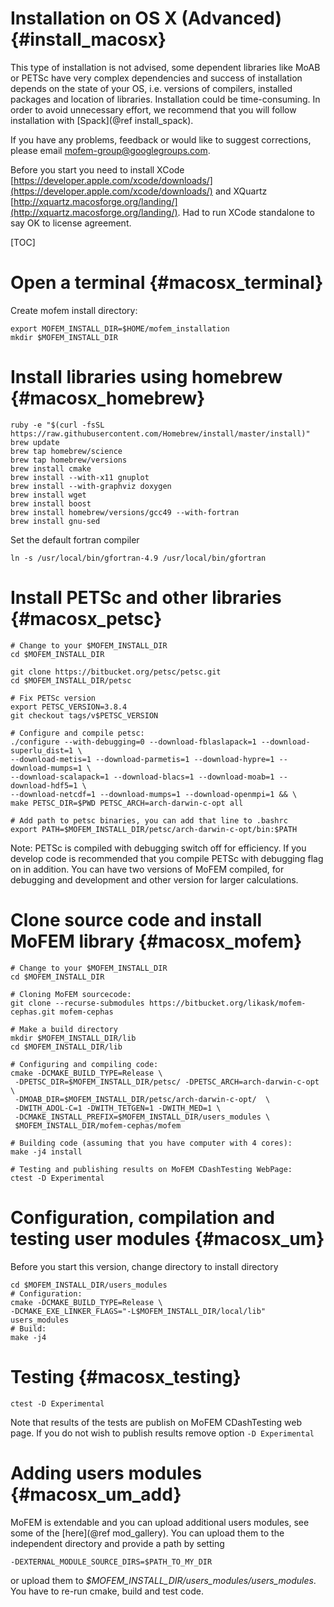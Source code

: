 Installation on OS X (Advanced) {#install_macosx}
===============================

This type of installation is not advised, some dependent libraries like MoAB
or PETSc have very complex dependencies and success of installation depends
on the state of your OS, i.e. versions of compilers, installed packages and
location of libraries. Installation could be time-consuming. In order to
avoid unnecessary effort, we recommend that you will follow installation with
[Spack](@ref install_spack).

If you have any problems, feedback or would like to suggest corrections,
please email
[mofem-group@googlegroups.com](https://groups.google.com/forum/#!forum/mofem-group).

Before you start you need to install XCode
[https://developer.apple.com/xcode/downloads/](https://developer.apple.com/xcode/downloads/)
and XQuartz
[http://xquartz.macosforge.org/landing/](http://xquartz.macosforge.org/landing/).
Had to run XCode standalone to say OK to license agreement.

[TOC]

# Open a terminal {#macosx_terminal}

Create mofem install directory:
~~~~~~
export MOFEM_INSTALL_DIR=$HOME/mofem_installation
mkdir $MOFEM_INSTALL_DIR
~~~~~~

# Install libraries using homebrew {#macosx_homebrew}

~~~~~~
ruby -e "$(curl -fsSL https://raw.githubusercontent.com/Homebrew/install/master/install)"
brew update
brew tap homebrew/science
brew tap homebrew/versions
brew install cmake
brew install --with-x11 gnuplot
brew install --with-graphviz doxygen
brew install wget
brew install boost
brew install homebrew/versions/gcc49 --with-fortran
brew install gnu-sed
~~~~~~

Set the default fortran compiler
~~~~~~
ln -s /usr/local/bin/gfortran-4.9 /usr/local/bin/gfortran
~~~~~~

# Install PETSc and other libraries {#macosx_petsc}

~~~~~~
# Change to your $MOFEM_INSTALL_DIR
cd $MOFEM_INSTALL_DIR

git clone https://bitbucket.org/petsc/petsc.git
cd $MOFEM_INSTALL_DIR/petsc

# Fix PETSc version
export PETSC_VERSION=3.8.4
git checkout tags/v$PETSC_VERSION

# Configure and compile petsc:
./configure --with-debugging=0 --download-fblaslapack=1 --download-superlu_dist=1 \
--download-metis=1 --download-parmetis=1 --download-hypre=1 --download-mumps=1 \
--download-scalapack=1 --download-blacs=1 --download-moab=1 --download-hdf5=1 \
--download-netcdf=1 --download-mumps=1 --download-openmpi=1 && \
make PETSC_DIR=$PWD PETSC_ARCH=arch-darwin-c-opt all

# Add path to petsc binaries, you can add that line to .bashrc
export PATH=$MOFEM_INSTALL_DIR/petsc/arch-darwin-c-opt/bin:$PATH
~~~~~~

Note: PETSc is compiled with debugging switch off for efficiency. If you
develop code is recommended that you compile PETSc with debugging flag on in
addition. You can have two versions of MoFEM compiled, for debugging and
development and other version for larger calculations.

# Clone source code and install MoFEM library {#macosx_mofem}

~~~~~~
# Change to your $MOFEM_INSTALL_DIR
cd $MOFEM_INSTALL_DIR

# Cloning MoFEM sourcecode:
git clone --recurse-submodules https://bitbucket.org/likask/mofem-cephas.git mofem-cephas

# Make a build directory
mkdir $MOFEM_INSTALL_DIR/lib
cd $MOFEM_INSTALL_DIR/lib

# Configuring and compiling code:
cmake -DCMAKE_BUILD_TYPE=Release \
 -DPETSC_DIR=$MOFEM_INSTALL_DIR/petsc/ -DPETSC_ARCH=arch-darwin-c-opt \
 -DMOAB_DIR=$MOFEM_INSTALL_DIR/petsc/arch-darwin-c-opt/  \
 -DWITH_ADOL-C=1 -DWITH_TETGEN=1 -DWITH_MED=1 \
 -DCMAKE_INSTALL_PREFIX=$MOFEM_INSTALL_DIR/users_modules \
 $MOFEM_INSTALL_DIR/mofem-cephas/mofem

# Building code (assuming that you have computer with 4 cores):
make -j4 install

# Testing and publishing results on MoFEM CDashTesting WebPage:
ctest -D Experimental
~~~~~~

# Configuration, compilation and testing user modules {#macosx_um}

Before you start this version, change directory to install directory
~~~~~~
cd $MOFEM_INSTALL_DIR/users_modules
# Configuration:
cmake -DCMAKE_BUILD_TYPE=Release \
-DCMAKE_EXE_LINKER_FLAGS="-L$MOFEM_INSTALL_DIR/local/lib" users_modules
# Build:
make -j4
~~~~~~

# Testing {#macosx_testing}

~~~~~~
ctest -D Experimental
~~~~~~

Note that results of the tests are publish on MoFEM CDashTesting web page. If you 
do not wish to publish results remove option ``-D Experimental``

# Adding users modules {#macosx_um_add}

MoFEM is extendable and you can upload additional users modules, see some of the [here](@ref mod_gallery). You can upload them to the independent directory and provide a path by setting 
~~~~~
-DEXTERNAL_MODULE_SOURCE_DIRS=$PATH_TO_MY_DIR
~~~~~
or upload them to *$MOFEM_INSTALL_DIR/users_modules/users_modules*. You have to re-run cmake, build and test code.